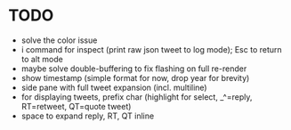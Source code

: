 # TODO

- solve the color issue
- i command for inspect (print raw json tweet to log mode); Esc to return to alt mode
- maybe solve double-buffering to fix flashing on full re-render
- show timestamp (simple format for now, drop year for brevity)
- side pane with full tweet expansion (incl. multiline)
- for displaying tweets, prefix char (highlight for select, _^=reply, RT=retweet, QT=quote tweet)
- space to expand reply, RT, QT inline
